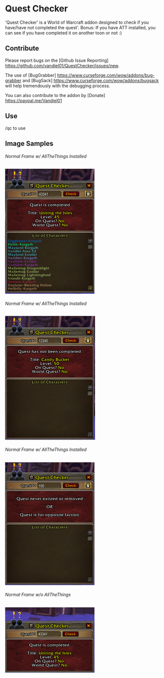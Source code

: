 # Quest Checker
'Quest Checker' is a World of Warcraft addon designed to check if you have/have not completed the quest'.  Bonus:  If you have ATT installed, you can see if you have completed it on another toon or not :)

## Contribute
Please report bugs on the [Github Issue Reporting] https://github.com/vandiel01/QuestChecker/issues/new.

The use of [BugGrabber] https://www.curseforge.com/wow/addons/bug-grabber and [BugSack] https://www.curseforge.com/wow/addons/bugsack will help tremendously with the debugging process.

You can also contribute to the addon by [Donate] https://paypal.me/Vandiel01

## Use
/qc to use 

## Image Samples
###### Normal Frame w/ AllTheThings Installed
 ![QCSample1](Images/Image1.png)
###### Normal Frame w/ AllTheThings Installed
 ![QCSample2](Images/Image2.png)
###### Normal Frame w/ AllTheThings Installed
 ![QCSample3](Images/Image3.png)
###### Normal Frame w/o AllTheThings
 ![QCSample4](Images/Image4.png)